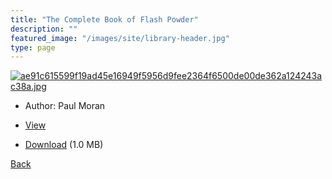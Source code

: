 ```yaml
---
title: "The Complete Book of Flash Powder"
description: ""
featured_image: "/images/site/library-header.jpg"
type: page
---
```


<a href="https://drive.google.com/uc?export=view&id=1V-u_xJpztiiFt2LxcK54xQGCDziOtu5t" target="_blank">![ae91c615599f19ad45e16949f5956d9fee2364f6500de00de362a124243ac38a.jpg](https://drive.google.com/uc?export=view&id=1fNaC-jEH4jf34LTDv8ost9XBA2OrL_WB)</a>
* Author: Paul Moran
* <a href="https://drive.google.com/uc?export=view&id=1V-u_xJpztiiFt2LxcK54xQGCDziOtu5t" target="_blank">View</a>

* [Download](https://drive.google.com/uc?export=download&id=1V-u_xJpztiiFt2LxcK54xQGCDziOtu5t) (1.0 MB)

[Back](/library/)
